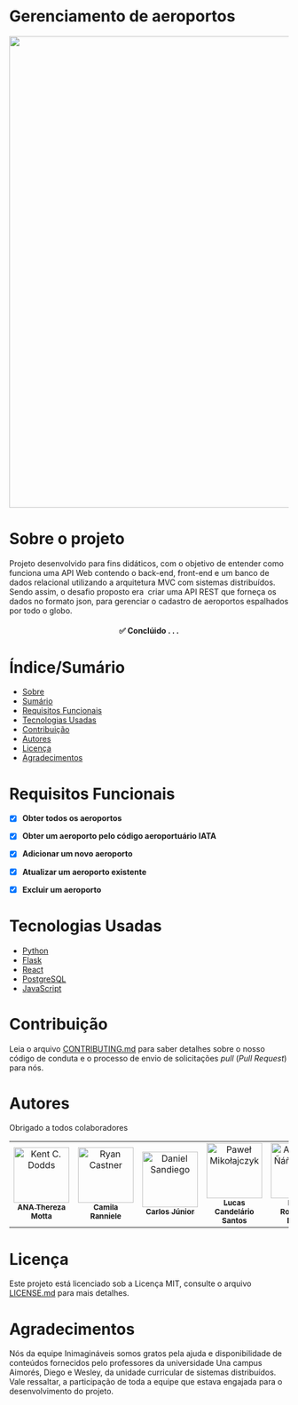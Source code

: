 # Gerenciamento de aeroportos


<div align="center">
<img src="https://user-images.githubusercontent.com/81763479/203630936-b3c8a3d4-a5d4-4801-9561-d8af5259f29a.jpg" width="850px">
</div>

# Sobre o projeto

Projeto desenvolvido para fins didáticos, com o objetivo de entender como funciona uma API Web contendo o back-end, front-end e um banco de dados relacional utilizando a arquitetura MVC com sistemas distribuídos. Sendo assim, o desafio proposto era  criar uma API REST que forneça os dados no formato json, para gerenciar o cadastro de aeroportos espalhados por todo o globo.

<h4 align="center"> 
	✅  Conclúido  . . .
</h4>

# Índice/Sumário

* [Sobre](#sobre-o-projeto)
* [Sumário](#índice/sumário)
* [Requisitos Funcionais](#requisitos-funcionais)
* [Tecnologias Usadas](#tecnologias-usadas)
* [Contribuição](#contribuição)
* [Autores](#autores)
* [Licença](#licença)
* [Agradecimentos](#agradecimentos)


# Requisitos Funcionais 

- [x] **Obter todos os aeroportos**
- [x] **Obter um aeroporto pelo código aeroportuário IATA**
- [x] **Adicionar um novo aeroporto**
- [x] **Atualizar um aeroporto existente**
- [x] **Excluir um aeroporto**


# Tecnologias Usadas

- [Python](https://www.python.org)
- [Flask](https://flask.palletsprojects.com/en/2.2.x/)
- [React](https://pt-br.reactjs.org/)
- [PostgreSQL](https://www.postgresql.org)
- [JavaScript](https://www.javascript.com/)

# Contribuição

Leia o arquivo [CONTRIBUTING.md](CONTRIBUTING.md) para saber detalhes sobre o nosso código de conduta e o processo de envio de solicitações *pull* (*Pull Request*) para nós.

# Autores

Obrigado a todos colaboradores


<table>
<tbody>
    <tr>
	<td align="center"><a href="https://github.com/AnaTherezaMotta"><img src="https://user-images.githubusercontent.com/81763479/203659006-23cd6c4e-86de-463f-9ce1-7067dd5c807a.jpg" width="100px;" alt="Kent C. Dodds"/><br /><sub><b>ANA Thereza Motta</b></sub></a><br /><a href="https://github.com/testing-library/react-testing-library/commits?author=kentcdodds" title="Code"></a> <a href="https://github.com/testing-library/react-testing-library/commits?author=kentcdodds" title="Documentation"></a> <a href="#infra-kentcdodds" title="Infrastructure (Hosting, Build-Tools, etc)"></a> <a href="https://github.com/testing-library/react-testing-library/commits?author=kentcdodds" title="Tests"></a></td>
	<td align="center"><a href="https://github.com/camilaranniele"><img src="https://user-images.githubusercontent.com/81763479/203659030-ffbda6e6-4fad-484c-9016-e4e552e6b89b.jpg" width="100px;" alt="Ryan Castner"/><br /><sub><b>Camila Ranniele</b></sub></a><br /><a href="https://github.com/testing-library/react-testing-library/commits?author=audiolion" title="Documentation"></a></td> 
      <td align="center"><a href="https://www.dnlsandiego.com"><img src="https://user-images.githubusercontent.com/81763479/203659024-4586df1c-ef56-491a-8a02-3f048fa02c39.jpg" width="100px;" alt="Daniel Sandiego"/><br /><sub><b>Carlos Júnior</b></sub></a><br /><a href="https://github.com/testing-library/react-testing-library/commits?author=dnlsandiego" title="Code"></a></td>
      <td align="center"><a href="https://github.com/lucascand29"><img src="https://user-images.githubusercontent.com/81763479/203658983-ad591f1a-9ce8-4ef4-ab8e-5d63bbddbaed.jpg" width="100px;" alt="Paweł Mikołajczyk"/><br /><sub><b>Lucas Candelário Santos</b></sub></a><br /><a href="https://github.com/testing-library/react-testing-library/commits?author=Miklet" title="Code"></a></td>
      <td align="center"><a href="https://github.com/rodrigueslucas062"><img src="https://user-images.githubusercontent.com/81763479/203658865-076475c3-9931-427d-9482-100b816cea79.jpg" width="100px;" alt="Alejandro Ñáñez Ortiz"/><br /><sub><b>Lucas Rodrigues Nunes</b></sub></a><br /><a href="https://github.com/testing-library/react-testing-library/commits?author=alejandronanez" title="Documentation"></a></td>
      <td align="center"><a href="https://github.com/mariavitoriav"><img src="https://user-images.githubusercontent.com/81763479/203658967-fefc6561-1c78-4b08-886a-2a9ff6c6b7cd.jpg" width="100px;" alt="Matt Parrish"/><br /><sub><b>Maria Vitória Bezerra de Vasconcelos</b></sub></a><br /><a href="https://github.com/testing-library/react-testing-library/issues?q=author%3Apbomb" title="Bug reports"></a> <a href="https://github.com/testing-library/react-testing-library/commits?author=pbomb" title="Code"></a> <a href="https://github.com/testing-library/react-testing-library/commits?author=pbomb" title="Documentation"></a> <a href="https://github.com/testing-library/react-testing-library/commits?author=pbomb" title="Tests"></a></td>
	<td align="center"><a href="https://github.com/T-Babetto"><img src="https://user-images.githubusercontent.com/81763479/203659015-e5c917b4-ac7a-46c5-a8df-5aeed33a39c6.jpg" width="100px;" alt="Matt Parrish"/><br /><sub><b>Tiago Rocha</b></sub></a><br /><a href="https://github.com/testing-library/react-testing-library/issues?q=author%3Apbomb" title="Bug reports"></a> <a href="https://github.com/testing-library/react-testing-library/commits?author=pbomb" title="Code"></a> <a href="https://github.com/testing-library/react-testing-library/commits?author=pbomb" title="Documentation"></a> <a href="https://github.com/testing-library/react-testing-library/commits?author=pbomb" title="Tests"></a></td>
    </tr>
</tbody>
</table>

# Licença

Este projeto está licenciado sob a Licença MIT,  consulte o arquivo [LICENSE.md](LICENSE.md) para mais detalhes.

# Agradecimentos

Nós da equipe Inimagináveis somos gratos pela ajuda e disponibilidade de conteúdos fornecidos pelo professores da universidade Una campus Aimorés, Diego e Wesley, da unidade curricular de sistemas distribuídos. Vale ressaltar,  a participação de toda a equipe que estava engajada para o desenvolvimento do projeto.
